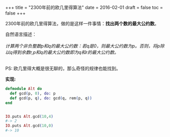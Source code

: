 +++
title = "2300年前的欧几里得算法"
date = 2016-02-01
draft = false
toc = false
+++




2300年前的欧几里得算法，做的是这样一件事情：**找出两个数的最大公约数**。

自然语言描述：
<br></br>
*计算两个非负整数p和q的最大公约数：若q是0，则最大公约数为p。否则，将p除以q得到余数r,p和q的最大公约数即为q和r的最大公约数。*
<br></br>

PS: 欧几里得大概是很无聊的，那么奇怪的规律也能找到。

**实现:**

```elixir
defmodule Alt do
  def gcd(p, 0), do: p
  def gcd(p, q), do: gcd(q, rem(p, q))
end


IO.puts Alt.gcd(10,4)
#-> 2 
IO.puts Alt.gcd(10,0)
#-> 10
```



